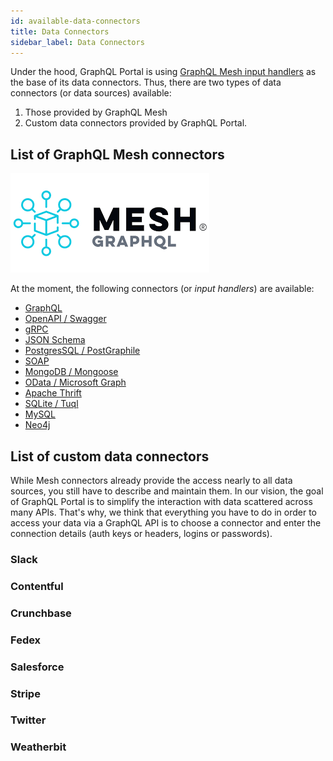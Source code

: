 ```yaml
---
id: available-data-connectors
title: Data Connectors
sidebar_label: Data Connectors
---
```

Under the hood, GraphQL Portal is using [GraphQL Mesh input handlers](https://graphql-mesh.com/docs)
as the base of its data connectors. Thus, there are two types of data connectors (or data sources) available:
1. Those provided by GraphQL Mesh
2. Custom data connectors provided by GraphQL Portal.

## List of GraphQL Mesh connectors

![GraphQL Mesh Logo](/img/mesh-logo.png)

At the moment, the following connectors (or _input handlers_) are available:
* [GraphQL](https://graphql-mesh.com/docs/handlers/graphql)
* [OpenAPI / Swagger](https://graphql-mesh.com/docs/handlers/openapi)
* [gRPC](https://graphql-mesh.com/docs/handlers/grpc)
* [JSON Schema](https://graphql-mesh.com/docs/handlers/json-schema)
* [PostgresSQL / PostGraphile](https://graphql-mesh.com/docs/handlers/postgraphile)
* [SOAP](https://graphql-mesh.com/docs/handlers/soap)
* [MongoDB / Mongoose](https://graphql-mesh.com/docs/handlers/mongoose)
* [OData / Microsoft Graph](https://graphql-mesh.com/docs/handlers/odata)
* [Apache Thrift](https://graphql-mesh.com/docs/handlers/thrift)
* [SQLite / Tuql](https://graphql-mesh.com/docs/handlers/tuql)
* [MySQL](https://graphql-mesh.com/docs/handlers/mysql)
* [Neo4j](https://graphql-mesh.com/docs/handlers/neo4j)

## List of custom data connectors

While Mesh connectors already provide the access nearly to all data sources, you still have to describe and maintain them.
In our vision, the goal of GraphQL Portal is to simplify the interaction with data scattered across many APIs. That's why,
we think that everything you have to do in order to access your data via a GraphQL API is to choose a connector and 
enter the connection details (auth keys or headers, logins or passwords).

### Slack
### Contentful
### Crunchbase
### Fedex
### Salesforce
### Stripe
### Twitter
### Weatherbit
